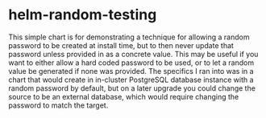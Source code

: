 # helm-random-testing

This simple chart is for demonstrating a technique for allowing a random password to be created at install time, but to then never update that password unless provided in as a concrete value. This may be useful if you want to either allow a hard coded password to be used, or to let a random value be generated if none was provided. The specifics I ran into was in a chart that would create in in-cluster PostgreSQL database instance with a random password by default, but on a later upgrade you could change the source to be an external database, which would require changing the password to match the target.
